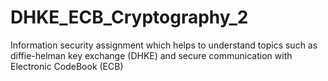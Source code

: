 # DHKE_ECB_Cryptography_2
Information security assignment which helps to understand topics such as diffie-helman key exchange (DHKE) and secure communication with Electronic CodeBook (ECB)
